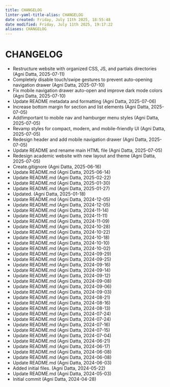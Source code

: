 ```yaml
---
title: CHANGELOG
linter-yaml-title-alias: CHANGELOG
date created: Friday, July 11th 2025, 18:55:48
date modified: Friday, July 11th 2025, 19:17:22
aliases: CHANGELOG
---
```


# CHANGELOG

- Restructure website with organized CSS, JS, and partials directories (Agni Datta, 2025-07-11)
- Completely disable touch/swipe gestures to prevent auto-opening navigation drawer (Agni Datta, 2025-07-10)
- Fix mobile navigation drawer auto-open and improve dark mode colors (Agni Datta, 2025-07-10)
- Update README metadata and formatting (Agni Datta, 2025-07-06)
- Increase bottom margin for section and list elements (Agni Datta, 2025-07-05)
- Add!important to mobile nav and hamburger menu styles (Agni Datta, 2025-07-05)
- Revamp styles for compact, modern, and mobile-friendly UI (Agni Datta, 2025-07-05)
- Redesign header and add mobile navigation drawer (Agni Datta, 2025-07-05)
- Update README and rename main HTML file (Agni Datta, 2025-07-05)
- Redesign academic website with new layout and theme (Agni Datta, 2025-07-05)
- Create.gitignore (Agni Datta, 2025-06-16)
- Update README.md (Agni Datta, 2025-06-14)
- Update README.md (Agni Datta, 2025-02-22)
- Update README.md (Agni Datta, 2025-01-30)
- Update README.md (Agni Datta, 2025-01-27)
- Updated. (Agni Datta, 2025-01-18)
- Update README.md (Agni Datta, 2024-12-05)
- Update README.md (Agni Datta, 2024-12-05)
- Update README.md (Agni Datta, 2024-11-14)
- Update README.md (Agni Datta, 2024-11-11)
- Update README.md (Agni Datta, 2024-11-09)
- Update README.md (Agni Datta, 2024-10-28)
- Update README.md (Agni Datta, 2024-10-22)
- Update README.md (Agni Datta, 2024-10-18)
- Update README.md (Agni Datta, 2024-10-10)
- Update README.md (Agni Datta, 2024-10-02)
- Update README.md (Agni Datta, 2024-09-29)
- Update README.md (Agni Datta, 2024-09-25)
- Update README.md (Agni Datta, 2024-09-16)
- Update README.md (Agni Datta, 2024-09-14)
- Update README.md (Agni Datta, 2024-09-12)
- Update README.md (Agni Datta, 2024-09-08)
- Update README.md (Agni Datta, 2024-09-06)
- Update README.md (Agni Datta, 2024-09-03)
- Update README.md (Agni Datta, 2024-08-21)
- Update README.md (Agni Datta, 2024-08-16)
- Update README.md (Agni Datta, 2024-08-13)
- Update README.md (Agni Datta, 2024-07-24)
- Update README.md (Agni Datta, 2024-07-24)
- Update README.md (Agni Datta, 2024-07-16)
- Update README.md (Agni Datta, 2024-07-15)
- Update README.md (Agni Datta, 2024-07-04)
- Update README.md (Agni Datta, 2024-06-21)
- Update README.md (Agni Datta, 2024-06-17)
- Update README.md (Agni Datta, 2024-06-08)
- Update README.md (Agni Datta, 2024-06-08)
- Update README.md (Agni Datta, 2024-06-03)
- Added initial files. (Agni Datta, 2024-05-22)
- Update README.md (Agni Datta, 2024-05-03)
- Initial commit (Agni Datta, 2024-04-28)
